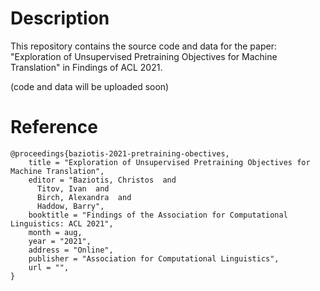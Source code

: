 # Description
This repository contains the source code and data for the paper: "Exploration of Unsupervised Pretraining Objectives for Machine Translation" in Findings of ACL 2021.

(code and data will be uploaded soon)



# Reference


```
@proceedings{baziotis-2021-pretraining-obectives,
    title = "Exploration of Unsupervised Pretraining Objectives for Machine Translation",
    editor = "Baziotis, Christos  and
      Titov, Ivan  and
      Birch, Alexandra  and
      Haddow, Barry",
    booktitle = "Findings of the Association for Computational Linguistics: ACL 2021",
    month = aug,
    year = "2021",
    address = "Online",
    publisher = "Association for Computational Linguistics",
    url = "",
}
```
